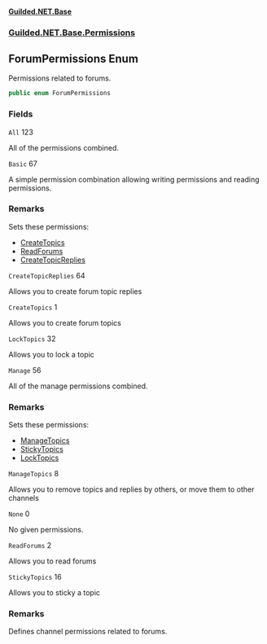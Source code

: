 
#### [Guilded.NET.Base](Guilded_NET_Base 'Guilded.NET.Base')
### [Guilded.NET.Base.Permissions](Guilded_NET_Base#Guilded_NET_Base_Permissions 'Guilded.NET.Base.Permissions')
## ForumPermissions Enum

Permissions related to forums.
```csharp
public enum ForumPermissions
```
### Fields

<a name='Guilded_NET_Base_Permissions_ForumPermissions_All'></a>
`All` 123

All of the permissions combined.

<a name='Guilded_NET_Base_Permissions_ForumPermissions_Basic'></a>
`Basic` 67

A simple permission combination allowing writing permissions and reading permissions.

### Remarks
  
Sets these permissions:  
- [CreateTopics](ForumPermissions#Guilded_NET_Base_Permissions_ForumPermissions_CreateTopics 'Guilded.NET.Base.Permissions.ForumPermissions.CreateTopics')  
- [ReadForums](ForumPermissions#Guilded_NET_Base_Permissions_ForumPermissions_ReadForums 'Guilded.NET.Base.Permissions.ForumPermissions.ReadForums')  
- [CreateTopicReplies](ForumPermissions#Guilded_NET_Base_Permissions_ForumPermissions_CreateTopicReplies 'Guilded.NET.Base.Permissions.ForumPermissions.CreateTopicReplies')

<a name='Guilded_NET_Base_Permissions_ForumPermissions_CreateTopicReplies'></a>
`CreateTopicReplies` 64

Allows you to create forum topic replies

<a name='Guilded_NET_Base_Permissions_ForumPermissions_CreateTopics'></a>
`CreateTopics` 1

Allows you to create forum topics

<a name='Guilded_NET_Base_Permissions_ForumPermissions_LockTopics'></a>
`LockTopics` 32

Allows you to lock a topic

<a name='Guilded_NET_Base_Permissions_ForumPermissions_Manage'></a>
`Manage` 56

All of the manage permissions combined.

### Remarks
  
Sets these permissions:  
- [ManageTopics](ForumPermissions#Guilded_NET_Base_Permissions_ForumPermissions_ManageTopics 'Guilded.NET.Base.Permissions.ForumPermissions.ManageTopics')  
- [StickyTopics](ForumPermissions#Guilded_NET_Base_Permissions_ForumPermissions_StickyTopics 'Guilded.NET.Base.Permissions.ForumPermissions.StickyTopics')  
- [LockTopics](ForumPermissions#Guilded_NET_Base_Permissions_ForumPermissions_LockTopics 'Guilded.NET.Base.Permissions.ForumPermissions.LockTopics')

<a name='Guilded_NET_Base_Permissions_ForumPermissions_ManageTopics'></a>
`ManageTopics` 8

Allows you to remove topics and replies by others, or move them to other channels

<a name='Guilded_NET_Base_Permissions_ForumPermissions_None'></a>
`None` 0

No given permissions.

<a name='Guilded_NET_Base_Permissions_ForumPermissions_ReadForums'></a>
`ReadForums` 2

Allows you to read forums

<a name='Guilded_NET_Base_Permissions_ForumPermissions_StickyTopics'></a>
`StickyTopics` 16

Allows you to sticky a topic

### Remarks
  
Defines channel permissions related to forums.